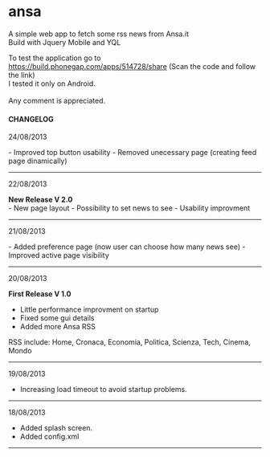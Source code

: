 ansa
====

A simple web app to fetch some rss news from Ansa.it<br />
Build with Jquery Mobile and YQL<br />

To test the application go to<br />
https://build.phonegap.com/apps/514728/share (Scan the code and follow the link)<br />
I tested it only on Android.<br /><br />
Any comment is appreciated.

<h4>CHANGELOG</h4>

<p>24/08/2013</p>
- Improved top button usability
- Removed unecessary page (creating feed page dinamically)
<hr />

<p>22/08/2013</p>
<b>New Release V 2.0</b><br />
- New page layout
- Possibility to set news to see
- Usability improvment
<hr />

<p>21/08/2013</p>
- Added preference page (now user can choose how many news see)
- Improved active page visibility
<hr />

<p>20/08/2013</p>

<b>First Release V 1.0</b><br />
- Little performance improvment on startup
- Fixed some gui details
- Added more Ansa RSS

RSS include: Home,  Cronaca, Economia, Politica, Scienza, Tech, Cinema, Mondo 
<hr />

<p>19/08/2013</p>

- Increasing load timeout to avoid startup problems.
<hr />

<p>18/08/2013</p>

- Added splash screen.
- Added config.xml
<hr />
